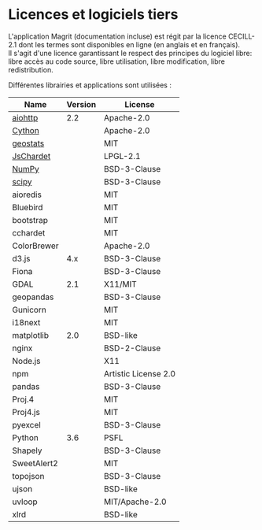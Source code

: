 # Licences et logiciels tiers

L'application Magrit (documentation incluse) est régit par la licence CECILL-2.1 dont les termes sont disponibles en ligne (en anglais et en français).  
Il s'agit d'une licence garantissant le respect des principes du logiciel libre: libre accès au code source, libre utilisation, libre modification, libre redistribution.

Différentes librairies et applications sont utilisées :

| Name                                            | Version | License              |
|-------------------------------------------------|---------|----------------------|
| [aiohttp](http://aiohttp.readthedocs.io)        | 2.2     | Apache-2.0           |
| [Cython](http://cython.org)                     |         | Apache-2.0           |
| [geostats](https://github.com/simogeo/geostats) |         | MIT                  |
| [JsChardet](https://github.com/aadsm/jschardet) |         | LPGL-2.1             |
| [NumPy](http://www.numpy.org/)                  |         | BSD-3-Clause         |
| [scipy]()                                       |         | BSD-3-Clause         |
| aioredis                                        |         | MIT                  |
| Bluebird                                        |         | MIT                  |
| bootstrap                                       |         | MIT                  |
| cchardet                                        |         | MIT                  |
| ColorBrewer                                     |         | Apache-2.0           |
| d3.js                                           | 4.x     | BSD-3-Clause         |
| Fiona                                           |         | BSD-3-Clause         |
| GDAL                                            | 2.1     | X11/MIT              |
| geopandas                                       |         | BSD-3-Clause         |
| Gunicorn                                        |         | MIT                  |
| i18next                                         |         | MIT                  |
| matplotlib                                      | 2.0     | BSD-like             |
| nginx                                           |         | BSD-2-Clause         |
| Node.js                                         |         | X11                  |
| npm                                             |         | Artistic License 2.0 |
| pandas                                          |         | BSD-3-Clause         |
| Proj.4                                          |         | MIT                  |
| Proj4.js                                        |         | MIT                  |
| pyexcel                                         |         | BSD-3-Clause         |
| Python                                          | 3.6     | PSFL                 |
| Shapely                                         |         | BSD-3-Clause         |
| SweetAlert2                                     |         | MIT                  |
| topojson                                        |         | BSD-3-Clause         |
| ujson                                           |         | BSD-like             |
| uvloop                                          |         | MIT/Apache-2.0       |
| xlrd                                            |         | BSD-like             |

